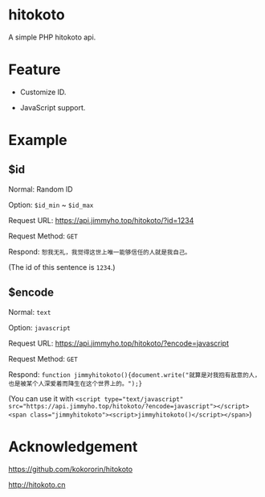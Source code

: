 # hitokoto

A simple PHP hitokoto api.

# Feature

- Customize ID.

- JavaScript support.

# Example

## $id

Normal: Random ID

Option: `$id_min` ~ `$id_max`

Request URL: https://api.jimmyho.top/hitokoto/?id=1234

Request Method: `GET`

Respond: `恕我无礼，我觉得这世上唯一能够信任的人就是我自己。`

(The id of this sentence is `1234`.)

## $encode

Normal: `text`

Option: `javascript`

Request URL: https://api.jimmyho.top/hitokoto/?encode=javascript

Request Method: `GET`

Respond: `function jimmyhitokoto(){document.write("就算是对我抱有敌意的人，也是被某个人深爱着而降生在这个世界上的。");}`

(You can use it with `<script type="text/javascript" src="https://api.jimmyho.top/hitokoto/?encode=javascript"></script>
<span class="jimmyhitokoto"><script>jimmyhitokoto()</script></span>`)

# Acknowledgement

https://github.com/kokororin/hitokoto

http://hitokoto.cn
